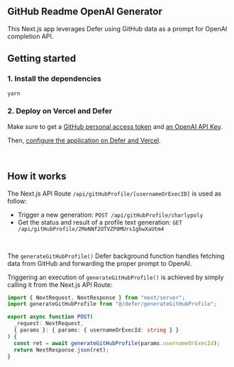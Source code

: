 ## GitHub Readme OpenAI Generator

This Next.js app leverages Defer using GitHub data as a prompt for OpenAI completion API.

## Getting started

### 1. Install the dependencies

```
yarn
```

### 2. Deploy on Vercel and Defer

Make sure to get a [GitHub personal access token](https://github.com/settings/tokens) and [an OpenAI API Key](https://platform.openai.com/account/api-keys).

Then, [configure the application on Defer and Vercel](https://docs.defer.run/quickstart/next/).

<br/>

## How it works

The Next.js API Route `/api/gitHubProfile/[usernameOrExecID]` is used as follow:

- Trigger a new generation: `POST /api/gitHubProfile/charlypoly`
- Get the status and result of a profile text generation: `GET /api/gitHubProfile/2MeNNf2OTVZP0MUrs1ghwXaUtm4`

<br/>

The `generateGitHubProfile()` Defer background function handles fetching data from GitHub and forwarding the proper prompt to OpenAI.

Triggering an execution of `generateGitHubProfile()` is achieved by simply calling it from the Next.js API Route:

```ts
import { NextRequest, NextResponse } from "next/server";
import generateGitHubProfile from "@/defer/generateGitHubProfile";

export async function POST(
  _request: NextRequest,
  { params }: { params: { usernameOrExecId: string } }
) {
  const ret = await generateGitHubProfile(params.usernameOrExecId);
  return NextResponse.json(ret);
}
```
